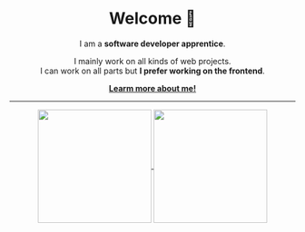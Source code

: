 <div align=center>
  <h1>Welcome 👋</h1>

  I am a **software developer apprentice**.

  I mainly work on all kinds of web projects.  \
  I can work on all parts but **I prefer working on the frontend**.

  **[Learm more about me!](https://derveydylan.github.io/)**
  
  <hr />
  
  <a href="https://github.com/anuraghazra/github-readme-stats">
    <img height=200 align=center src="https://github-readme-stats.vercel.app/api?username=derveydylan&show_icons=true&theme=holi&icon_color=e9aa16"
  </a>
  <a href="https://github.com/anuraghazra/github-readme-stats">
    <img height=200 align=center src="https://github-readme-stats.vercel.app/api/top-langs/?username=derveydylan&theme=holi&layout=compact"
  </a>
</div>
